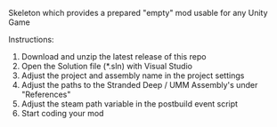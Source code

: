 Skeleton which provides a prepared "empty" mod usable for any Unity Game 

Instructions:

1. Download and unzip the latest release of this repo
2. Open the Solution file (*.sln) with Visual Studio
3. Adjust the project and assembly name in the project settings
4. Adjust the paths to the Stranded Deep / UMM Assembly's under "References"
5. Adjust the steam path variable in the postbuild event script
6. Start coding your mod
